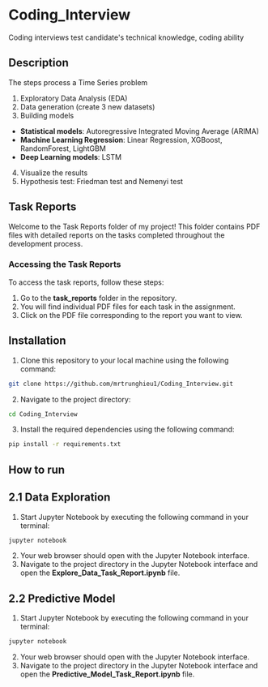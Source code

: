 # Coding_Interview
Coding interviews test candidate's technical knowledge, coding ability

## Description
The steps process a Time Series problem
1. Exploratory Data Analysis (EDA)
2. Data generation (create 3 new datasets)
3. Building models

- **Statistical models**: Autoregressive Integrated Moving Average (ARIMA)
- **Machine Learning Regression**:  Linear Regression, XGBoost, RandomForest, LightGBM
- **Deep Learning models**: LSTM
4. Visualize the results
5. Hypothesis test: Friedman test and Nemenyi test

## Task Reports
Welcome to the Task Reports folder of my project! This folder contains PDF files with detailed reports on the tasks 
completed throughout the development process.
### Accessing the Task Reports
To access the task reports, follow these steps:
1. Go to the **task_reports** folder in the repository.
2. You will find individual PDF files for each task in the assignment.
3. Click on the PDF file corresponding to the report you want to view.

## Installation
1. Clone this repository to your local machine using the following command:
```bash
git clone https://github.com/mrtrunghieu1/Coding_Interview.git
```
2. Navigate to the project directory:
```bash
cd Coding_Interview
```
3. Install the required dependencies using the following command:
```bash
pip install -r requirements.txt
```

## How to run
## 2.1 Data Exploration
1. Start Jupyter Notebook by executing the following command in your terminal:
```bash
jupyter notebook
```
2. Your web browser should open with the Jupyter Notebook interface.
3. Navigate to the project directory in the Jupyter Notebook interface and open the **Explore_Data_Task_Report.ipynb** file.

## 2.2 Predictive Model
1. Start Jupyter Notebook by executing the following command in your terminal:
```bash
jupyter notebook
```
2. Your web browser should open with the Jupyter Notebook interface.
3. Navigate to the project directory in the Jupyter Notebook interface and open the **Predictive_Model_Task_Report.ipynb** file.



